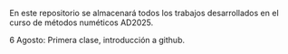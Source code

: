 En este repositorio se almacenará todos los trabajos desarrollados en el curso de métodos numéticos AD2025.

6 Agosto: Primera clase, introducción a github.
